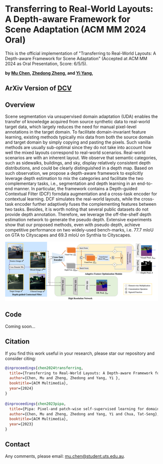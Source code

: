 # Transferring to Real-World Layouts: A Depth-aware Framework for Scene Adaptation (ACM MM 2024 Oral)
This is the official implementation of "Transferring to Real-World Layouts: A Depth-aware Framework for Scene Adaptation" (Accepted at ACM MM 2024 as Oral Presentation, Score: 6/5/5).

**by [Mu Chen](https://scholar.google.com/citations?hl=en&user=eyBlZUUAAAAJ), [Zhedong Zheng](https://zdzheng.xyz/), and [Yi Yang](https://scholar.google.com.au/citations?user=RMSuNFwAAAAJ&hl=en),**

## ArXiv Version of [DCV](https://arxiv.org/abs/2311.12682)

## Overview
Scene segmentation via unsupervised domain adaptation (UDA) enables the transfer of knowledge acquired from source synthetic data to real-world target data, which largely reduces the need for manual pixel-level annotations in the target domain. To facilitate domain-invariant feature learning, existing methods typically mix data from both the source domain and target domain by simply copying and pasting the pixels. Such vanilla methods are usually sub-optimal since they do not take into account how well the mixed layouts correspond to real-world scenarios. Real-world scenarios are with an inherent layout. We observe that semantic categories, such as sidewalks, buildings, and sky, display relatively consistent depth distributions, and could be clearly distinguished in a depth map. Based on such observation, we propose a depth-aware framework to explicitly leverage depth estimation to mix the categories and facilitate the two complementary tasks, i.e., segmentation and depth learning in an end-to-end manner. In particular, the framework contains a Depth-guided Contextual Filter (DCF) forndata augmentation and a cross-task encoder for contextual learning. DCF simulates the real-world layouts, while the cross-task encoder further adaptively fuses the complementing features between two tasks. Besides, it is worth noting that several public datasets do not provide depth annotation. Therefore, we leverage the off-the-shelf depth estimation network to generate the pseudo depth. Extensive experiments show that our proposed methods, even with pseudo depth, achieve competitive performance on two widely-used bench-marks, i.e. 77.7 mIoU on GTA to Cityscapes and 69.3 mIoU on Synthia to Cityscapes.

<img src="fig/diagram.png">


## Code

Coming soon...

## Citation

If you find this work useful in your research, please star our repository and consider citing:

```bib
@inproceedings{chen2024transferring,
  title={Transferring to Real-World Layouts: A Depth-aware Framework for Scene Adaptation},
  author={Chen, Mu and Zheng, Zhedong and Yang, Yi },
  booktitle={ACM Multimedia},
  year={2024}
}

@inproceedings{chen2023pipa,
  title={Pipa: Pixel-and patch-wise self-supervised learning for domain adaptative semantic segmentation},
  author={Chen, Mu and Zheng, Zhedong and Yang, Yi and Chua, Tat-Seng},
  booktitle={ACM Multimedia},
  year={2023}
}
```
## Contact

Any comments, please email: mu.chen@student.uts.edu.au.
